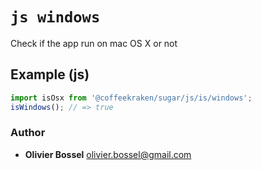 


<!-- @namespace    sugar.js.is -->

# ```js windows ```


Check if the app run on mac OS X or not



## Example (js)

```js
import isOsx from '@coffeekraken/sugar/js/is/windows';
isWindows(); // => true
```


### Author
- **Olivier Bossel** <a href="mailto:olivier.bossel@gmail.com">olivier.bossel@gmail.com</a> 




